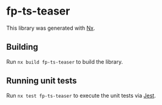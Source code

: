 # fp-ts-teaser

This library was generated with [Nx](https://nx.dev).

## Building

Run `nx build fp-ts-teaser` to build the library.

## Running unit tests

Run `nx test fp-ts-teaser` to execute the unit tests via [Jest](https://jestjs.io).
